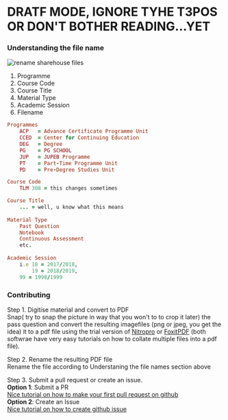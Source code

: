 # DRATF MODE, IGNORE TYHE T3POS OR DON'T BOTHER READING...YET

### Understanding the file name
![rename sharehouse files](https://user-images.githubusercontent.com/38544672/110798618-a58c7a00-827a-11eb-8106-408fa6fb2cd6.jpg)


1. Programme
2. Course Code
3. Course Title
4. Material Type
5. Academic Session
6. Filename

```ruby
Programmes
    ACP   = Advance Certificate Programme Unit
    CCED  = Center for Continuing Education
    DEG   = Degree 
    PG    = PG SCHOOL
    JUP   = JUPEB Programme
    PT    = Part-Time Programme Unit
    PD    = Pre-Degree Studies Unit

Course Code
    TLM 308 = this changes sometimes

Course Title
    ... = well, u know what this means
 
Material Type
    Past Question
    Notebook
    Continuous Assessment
    etc.
    
Academic Session
    i.e 18 = 2017/2018, 
    	19 = 2018/2019, 
	99 = 1998/1999
```
### Contributing
Step 1. Digitise material and convert to PDF\
Snap( try to snap the picture in way that you won't to to crop it later) the pass question and convert the resulting imagefiles (png or jpeg, you get the idea) it to a pdf file using the trial version of [Nitropro](link) or [FoxitPDF](link) (both softwrae have very easy tutorials on how to collate multiple files into a pdf file).

Step 2. Rename the resulting PDF file\
Rename the file according to Understaning the file names section above

Step 3. Submit a pull request or create an issue.\
__Option 1__: Submit a PR\
[Nice tutorial on how to make your first pull request on github](https://www.freecodecamp.org/news/how-to-make-your-first-pull-request-on-github-3/)\
__Option 2__: Create an Issue\
[Nice tutorial on how to create github issue](https://docs.github.com/en/github/managing-your-work-on-github/creating-an-issue)
